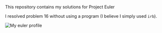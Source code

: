 This repository contains my solutions for Project Euler

I resolved problem 16 without using a program (I believe I simply used `irb`).

![My euler profile](http://projecteuler.net/profile/yogsototh.png)

